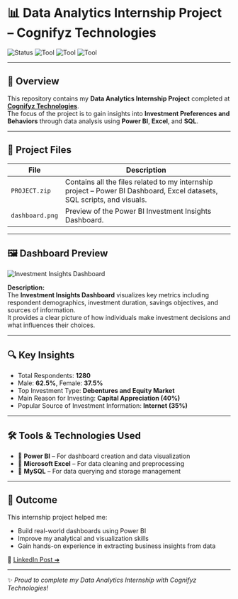 # 📊 Data Analytics Internship Project – Cognifyz Technologies  

![Status](https://img.shields.io/badge/Internship-Completed-brightgreen?style=flat-square)
![Tool](https://img.shields.io/badge/PowerBI-Data%20Visualization-yellow?style=flat-square&logo=powerbi)
![Tool](https://img.shields.io/badge/Excel-Data%20Cleaning-green?style=flat-square&logo=microsoftexcel)
![Tool](https://img.shields.io/badge/SQL-Database-blue?style=flat-square&logo=mysql)

---

## 🚀 Overview  
This repository contains my **Data Analytics Internship Project** completed at **[Cognifyz Technologies](https://www.cognifyz.com)**.  
The focus of the project is to gain insights into **Investment Preferences and Behaviors** through data analysis using **Power BI**, **Excel**, and **SQL**.

---

## 📂 Project Files  
| File | Description |
|------|--------------|
| `PROJECT.zip` | Contains all the files related to my internship project – Power BI Dashboard, Excel datasets, SQL scripts, and visuals. |
| `dashboard.png` | Preview of the Power BI Investment Insights Dashboard. |

---

## 🖼️ Dashboard Preview  
![Investment Insights Dashboard]([https://github.com/<your-username>/<repo-name>/blob/main/dashboard.png](https://github.com/ganu47/Cognifyz-Data-Analytics-Internship/blob/0614a9ec3dda7b85a1622b7098e8b53da907110c/PowerBi/dashboard.PNG))

**Description:**  
The **Investment Insights Dashboard** visualizes key metrics including respondent demographics, investment duration, savings objectives, and sources of information.  
It provides a clear picture of how individuals make investment decisions and what influences their choices.

---

## 🔍 Key Insights  
- Total Respondents: **1280**  
- Male: **62.5%**, Female: **37.5%**  
- Top Investment Type: **Debentures and Equity Market**  
- Main Reason for Investing: **Capital Appreciation (40%)**  
- Popular Source of Investment Information: **Internet (35%)**

---

## 🛠️ Tools & Technologies Used  
- 🧠 **Power BI** – For dashboard creation and data visualization  
- 🧮 **Microsoft Excel** – For data cleaning and preprocessing  
- 💾 **MySQL** – For data querying and storage management  

---

## 🏁 Outcome  
This internship project helped me:
- Build real-world dashboards using Power BI  
- Improve my analytical and visualization skills  
- Gain hands-on experience in extracting business insights from data  

📎 [LinkedIn Post ➜](https://www.linkedin.com/posts/ganesh-kumble-6b64021aa_cognifyztechnologies-dataanalytics-powerbi-activity-7388274700726001664-dQ0f)

---

✨ *Proud to complete my Data Analytics Internship with Cognifyz Technologies!*  
